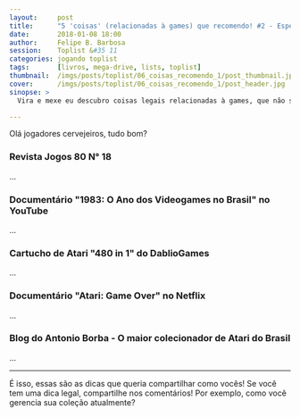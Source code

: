```yaml
---
layout:     post
title:      "5 'coisas' (relacionadas à games) que recomendo! #2 - Especial Atari"
date:       2018-01-08 18:00
author:     Felipe B. Barbosa
session:    Toplist &#35 11
categories: jogando toplist
tags:       [livros, mega-drive, lists, toplist]
thumbnail:  /imgs/posts/toplist/06_coisas_recomendo_1/post_thumbnail.jpg
cover:      /imgs/posts/toplist/06_coisas_recomendo_1/post_header.jpg
sinopse: >
  Vira e mexe eu descubro coisas legais relacionadas à games, que não são necessariamente jogos, mas que gostaria de compartilhar com vocês, só não sabia como! Então, tive a ideia de criar essa série de dicas: "5 'coisas' que recomendo" (eu sei, esse nome não é bom, né? aceito sugestões) onde pretendo escrever sempre que tiver algumas interessantes para compartilhar, tais como, livros, aplicativos, sites, eventos, podcasts e entre outras relacionadas ao universo dos games.. Espero que gostem! :)

---
```

Olá jogadores cervejeiros, tudo bom?



### Revista Jogos 80 N° 18

...

### Documentário "1983: O Ano dos Videogames no Brasil" no YouTube

...

### Cartucho de Atari "480 in 1" do DablioGames

...

### Documentário "Atari: Game Over" no Netflix

...

### Blog do Antonio Borba - O maior colecionador de Atari do Brasil

...

---

É isso, essas são as dicas que queria compartilhar como vocês! Se você tem uma dica legal, compartilhe nos comentários! Por exemplo, como você gerencia sua coleção atualmente?
